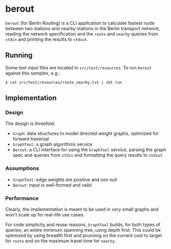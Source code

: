 berout
======

`berout` (for Berlin Routing) is a CLI application to calculate fastest route between
two stations and nearby stations in the Berlin transport network, reading the network
specification and the `route` and `nearby` queries from `stdin` and printing the results
to `stdout`.

Running
-------
Some test input files are located in `src/test/resources`. To run `berout` against this
samples, e.g.:
```
$ cat src/test/resources/route_nearby.txt | sbt run
```

Implementation
--------------
### Design
The design is threefold:
* `Graph`: data structures to model directed weight graphs, optimized for forward
traversal
* `GraphTool`: a graph algorithms service
* `Berout`: a CLI interface for using the `GraphTool` service, parsing the graph spec
and queries from `stdin` and formatting the query results to `stdout`

### Assumptions
* `GraphTool`: edge weights are positive and non null
* `Berout`: input is well-formed and valid

### Performance
Clearly, the implementation is meant to be used in _very_ small graphs and won't
scale up for real-life use cases.

For code simplicity and reuse reasons, `GraphTool` builds, for both types of queries,
an entire minimum spanning tree, using depth first. This could be optimized by using
breadth first and prunning on the current cost to target for `route` and on the maximum
travel time for `nearby`.

